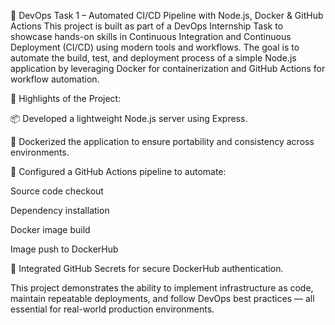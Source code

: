🚀 DevOps Task 1 – Automated CI/CD Pipeline with Node.js, Docker & GitHub Actions
This project is built as part of a DevOps Internship Task to showcase hands-on skills in Continuous Integration and Continuous Deployment (CI/CD) using modern tools and workflows. The goal is to automate the build, test, and deployment process of a simple Node.js application by leveraging Docker for containerization and GitHub Actions for workflow automation.

🔧 Highlights of the Project:

📦 Developed a lightweight Node.js server using Express.

🐳 Dockerized the application to ensure portability and consistency across environments.

🔁 Configured a GitHub Actions pipeline to automate:

Source code checkout

Dependency installation

Docker image build

Image push to DockerHub

🔐 Integrated GitHub Secrets for secure DockerHub authentication.

This project demonstrates the ability to implement infrastructure as code, maintain repeatable deployments, and follow DevOps best practices — all essential for real-world production environments.
